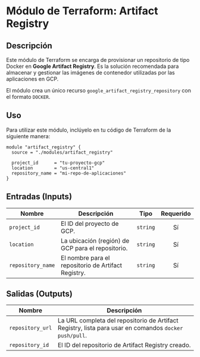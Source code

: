 # Módulo de Terraform: Artifact Registry

## Descripción

Este módulo de Terraform se encarga de provisionar un repositorio de tipo Docker en **Google Artifact Registry**. Es la solución recomendada para almacenar y gestionar las imágenes de contenedor utilizadas por las aplicaciones en GCP.

El módulo crea un único recurso `google_artifact_registry_repository` con el formato `DOCKER`.

## Uso

Para utilizar este módulo, inclúyelo en tu código de Terraform de la siguiente manera:

```hcl
module "artifact_registry" {
  source = "./modules/artifact_registry"

  project_id      = "tu-proyecto-gcp"
  location        = "us-central1"
  repository_name = "mi-repo-de-aplicaciones"
}
```

## Entradas (Inputs)

| Nombre            | Descripción                                    | Tipo   | Requerido |
| ----------------- | ---------------------------------------------- | ------ | :-------: |
| `project_id`      | El ID del proyecto de GCP.                     | `string` |    Sí     |
| `location`        | La ubicación (región) de GCP para el repositorio. | `string` |    Sí     |
| `repository_name` | El nombre para el repositorio de Artifact Registry. | `string` |    Sí     |

## Salidas (Outputs)

| Nombre           | Descripción                                      |
| ---------------- | ------------------------------------------------ |
| `repository_url` | La URL completa del repositorio de Artifact Registry, lista para usar en comandos `docker push/pull`. |
| `repository_id`  | El ID del repositorio de Artifact Registry creado. |